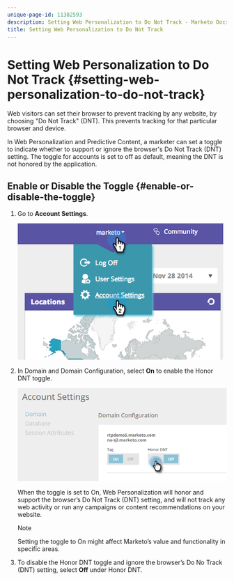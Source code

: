 ```yaml
---
unique-page-id: 11382593
description: Setting Web Personalization to Do Not Track - Marketo Docs - Product Documentation
title: Setting Web Personalization to Do Not Track
---
```


# Setting Web Personalization to Do Not Track {#setting-web-personalization-to-do-not-track}

Web visitors can set their browser to prevent tracking by any website, by choosing "Do Not Track" (DNT). This prevents tracking for that particular browser and device.

In Web Personalization and Predictive Content, a marketer can set a toggle to indicate whether to support or ignore the browser's Do Not Track (DNT) setting. The toggle for accounts is set to off as default, meaning the DNT is not honored by the application.

## Enable or Disable the Toggle {#enable-or-disable-the-toggle}

1. Go to **Account Settings**.

   ![](assets/image2014-12-1-23-3a3-3a12.png)

1. In Domain and Domain Configuration, select **On** to enable the Honor DNT toggle.

   ![](assets/two-1.png)

   When the toggle is set to On, Web Personalization will honor and support the browser’s Do Not Track (DNT) setting, and will not track any web activity or run any campaigns or content recommendations on your website.

   >[!NOTE]
   >
   >Setting the toggle to On might affect Marketo’s value and functionality in specific areas.

1. To disable the Honor DNT toggle and ignore the browser’s Do No Track (DNT) setting, select **Off** under Honor DNT.
